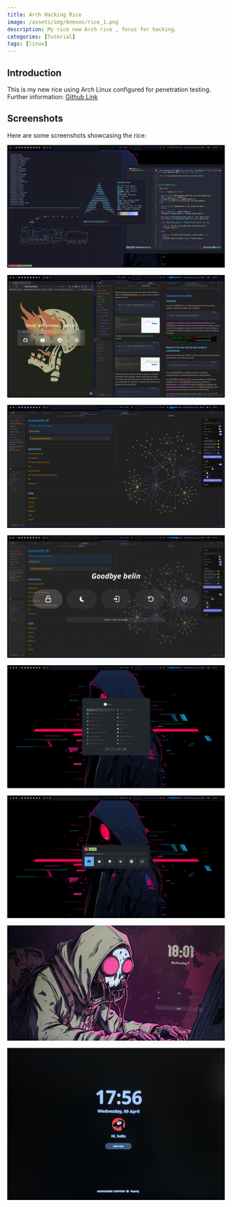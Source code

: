 ```yaml
---
title: Arch Hacking Rice
image: /assets/img/Anexos/rice_1.png
description: My rice new Arch rice , focus for hacking.
categories: [Tutorial]
tags: [linux]
---
```


## Introduction
This is my new rice using Arch Linux configured for penetration testing. Further information: [Github Link](https://github.com/juanbelin/Hyprland-arch-dotfiles) 


## Screenshots

Here are some screenshots showcasing the rice:

![Rice Screenshot 1](/assets/img/Anexos/rice_1.png)

![Rice Screenshot 2](/assets/img/Anexos/rice_2.png)

![Rice Screenshot 3](/assets/img/Anexos/rice_3.png)

![Rice Screenshot 4](/assets/img/Anexos/rice_4.png)

![Rice Screenshot 5](/assets/img/Anexos/rice_5.png)

![Rice Screenshot 6](/assets/img/Anexos/rice_6.png)

![Rice Screenshot 7](/assets/img/Anexos/rice_7.jpg)

![Rice Screenshot 8](/assets/img/Anexos/rice_8.jpg)